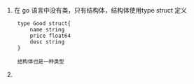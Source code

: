1. 在 go 语言中没有类，只有结构体，结构体使用type struct 定义

        type Good struct{
            name string
            price float64
            desc string
        }

        结构体也是一种类型

2.